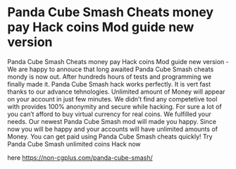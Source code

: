 # Panda Cube Smash Cheats money pay Hack coins Mod guide new version

Panda Cube Smash Cheats money pay Hack coins Mod guide new version - We are happy to annouce that long awaited Panda Cube Smash cheats mondy is now out. After hundreds hours of tests and programming we finally made it.  Panda Cube Smash hack works perfectly. It is vert fast thanks to our advance tehnologies. Unlimited amount of Money will appear on your account in just few minutes. We didn’t find any competetive tool with provides 100% anonymity and secure while hacking. For sure a lot of you can’t afford to buy virtual currency for real coins.
We fulfilled your needs. Our newest Panda Cube Smash mod will made you happy. Since now you will be happy and your accounts will have unlimited amounts of Money. You can get paid using Panda Cube Smash cheats quickly! Try Panda Cube Smash unlimited coins Hack now

here https://non-cgplus.com/panda-cube-smash/


